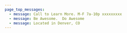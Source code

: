 ```yaml
---
page_top_messages:
  - message: Call to Learn More. M-F 7a-10p xxxxxxxxx
  - message: Be Awesome.  Do Awesome
  - message: Located in Denver, CO
---
```


